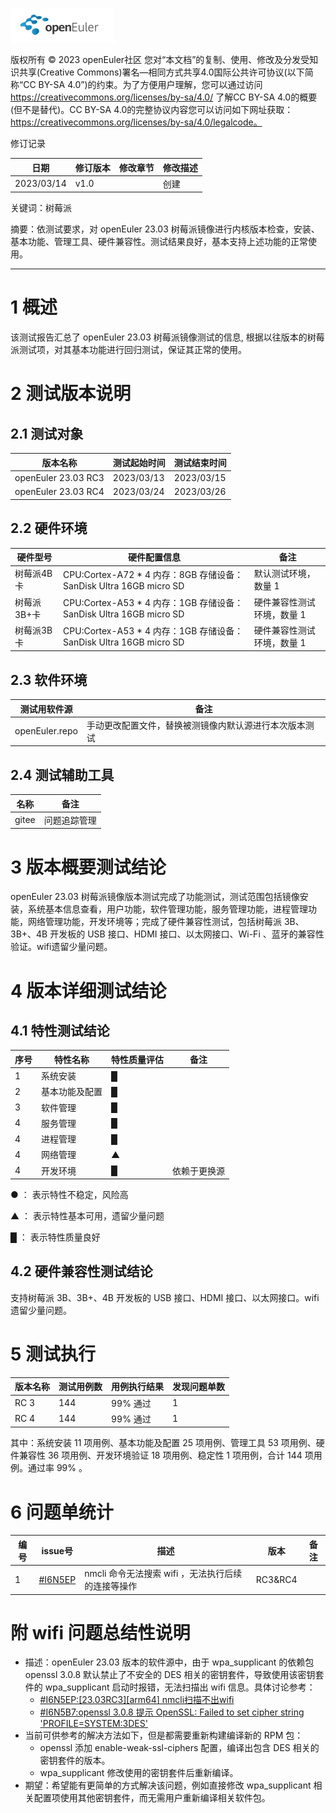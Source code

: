 ![avatar](../../images/openEuler.png)

版权所有 © 2023  openEuler社区
 您对“本文档”的复制、使用、修改及分发受知识共享(Creative Commons)署名—相同方式共享4.0国际公共许可协议(以下简称“CC BY-SA 4.0”)的约束。为了方便用户理解，您可以通过访问 https://creativecommons.org/licenses/by-sa/4.0/ 了解CC BY-SA 4.0的概要 (但不是替代)。CC BY-SA 4.0的完整协议内容您可以访问如下网址获取：https://creativecommons.org/licenses/by-sa/4.0/legalcode。

修订记录

| 日期 | 修订版本 | 修改章节 | 修改描述 |
| ---- | -------- | -------- | -------- |
| 2023/03/14 | v1.0 |   | 创建      |

关键词：树莓派

摘要：依测试要求，对 openEuler 23.03 树莓派镜像进行内核版本检查，安装、基本功能、管理工具、硬件兼容性。测试结果良好，基本支持上述功能的正常使用。

***

# 1   概述

该测试报告汇总了 openEuler 23.03 树莓派镜像测试的信息, 根据以往版本的树莓派测试项，对其基本功能进行回归测试，保证其正常的使用。

# 2   测试版本说明

## 2.1  测试对象

| 版本名称 | 测试起始时间 | 测试结束时间 |
| -------- | ------------ | ------------ |
| openEuler 23.03 RC3 | 2023/03/13 | 2023/03/15 |
| openEuler 23.03 RC4 | 2023/03/24 | 2023/03/26 |

## 2.2  硬件环境

| 硬件型号 | 硬件配置信息 | 备注 |
| -------- | ------------ | ---- |
| 树莓派4B卡 | CPU:Cortex-A72 * 4 内存：8GB 存储设备：SanDisk Ultra 16GB micro SD | 默认测试环境，数量 1 |
| 树莓派3B+卡 | CPU:Cortex-A53 * 4 内存：1GB 存储设备：SanDisk Ultra 16GB micro SD | 硬件兼容性测试环境，数量 1 |
| 树莓派3B卡 | CPU:Cortex-A53 * 4 内存：1GB 存储设备：SanDisk Ultra 16GB micro SD | 硬件兼容性测试环境，数量 1 |

## 2.3  软件环境

| 测试用软件源 | 备注 |
| ----------- | ---- |
| openEuler.repo | 手动更改配置文件，替换被测镜像内默认源进行本次版本测试 |

## 2.4  测试辅助工具

| 名称 | 备注 |
| --- | ---- |
| gitee | 问题追踪管理 |

# 3   版本概要测试结论

openEuler 23.03 树莓派镜像版本测试完成了功能测试，测试范围包括镜像安装，系统基本信息查看，用户功能，软件管理功能，服务管理功能，进程管理功能，网络管理功能，开发环境等；完成了硬件兼容性测试，包括树莓派 3B、3B+、4B 开发板的 USB 接口、HDMI 接口、以太网接口、Wi-Fi 、蓝牙的兼容性验证。wifi遗留少量问题。

# 4   版本详细测试结论

## 4.1   特性测试结论

| 序号 | 特性名称 | 特性质量评估               | 备注     |
| ---- | -------- | -------------------------- | -------- |
| 1    | 系统安装 | █ |  |
| 2    | 基本功能及配置 | █ |  |
| 3    | 软件管理 | █ |  |
| 4    | 服务管理 | █ |  |
| 4    | 进程管理 | █ |  |
| 4    | 网络管理 | ▲ |  |
| 4    | 开发环境 | █ | 依赖于更换源 |

● ： 表示特性不稳定，风险高

▲ ： 表示特性基本可用，遗留少量问题

█ ： 表示特性质量良好

## 4.2   硬件兼容性测试结论

支持树莓派 3B、3B+、4B 开发板的 USB 接口、HDMI 接口、以太网接口。wifi 遗留少量问题。

# 5   测试执行

| 版本名称 | 测试用例数 | 用例执行结果 | 发现问题单数 |
|---------|------------|-------------|-------------|
| RC 3 | 144 | 99% 通过 | 1 |
| RC 4 | 144 | 99% 通过 | 1 |

其中：系统安装 11 项用例、基本功能及配置 25 项用例、管理工具 53 项用例、硬件兼容性 36 项用例、开发环境验证 18 项用例、稳定性 1 项用例，合计 144 项用例。通过率 99% 。

# 6   问题单统计

| 编号 | issue号 | 描述 | 版本 | 备注 |
| ---- | ------- | ---- | ---- | ---- |
| 1 | [#I6N5EP](https://gitee.com/src-openeuler/wpa_supplicant/issues/I6N5EP) | nmcli 命令无法搜索 wifi ，无法执行后续的连接等操作 | RC3&RC4 |  |

# 附 wifi 问题总结性说明

- 描述：openEuler 23.03 版本的软件源中，由于 wpa_supplicant 的依赖包 openssl 3.0.8 默认禁止了不安全的 DES 相关的密钥套件，导致使用该密钥套件的 wpa_supplicant 启动时报错，无法扫描出 wifi 信息。具体讨论参考：
  - [#I6N5EP:[23.03RC3][arm64] nmcli扫描不出wifi](https://gitee.com/src-openeuler/wpa_supplicant/issues/I6N5EP)
  - [#I6N5B7:openssl 3.0.8 提示 OpenSSL: Failed to set cipher string 'PROFILE=SYSTEM:3DES'](https://gitee.com/open_euler/dashboard?issue_id=I6N5B7)
- 当前可供参考的解决方法如下，但是都需要重新构建编译新的 RPM 包：
  - openssl 添加 enable-weak-ssl-ciphers 配置，编译出包含 DES 相关的密钥套件的版本。
  - wpa_supplicant 修改使用的密钥套件后重新编译。
- 期望：希望能有更简单的方式解决该问题，例如直接修改 wpa_supplicant 相关配置项使用其他密钥套件，而无需用户重新编译相关软件包。
